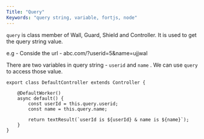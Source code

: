 ```yaml
---
Title: "Query"
Keywords: "query string, variable, fortjs, node"
---
```


`query` is class member of  Wall, Guard, Shield and Controller. It is used to get the query string value.

e.g - Conside the url - abc.com/?userid=5&name=ujjwal

There are two variables in query string - `userid` and `name` . We can use `query` to access those value.

```
export class DefaultController extends Controller {

    @DefaultWorker()
    async default() {
        const userId = this.query.userid;
        const name = this.query.name;

        return textResult(`userId is ${userId} & name is ${name}`);
    }
}
```